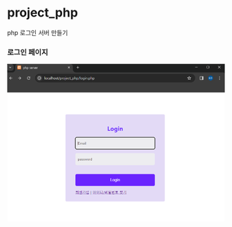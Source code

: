 # project_php
php 로그인 서버 만들기
### 로그인 페이지
<p align='center'>
    <img src='https://github.com/Abenku/project_php/blob/main/login_page.png?raw=true'>
</p>
